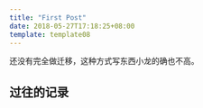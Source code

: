 ```yaml
---
title: "First Post"
date: 2018-05-27T17:18:25+08:00
template: template08
---
```


还没有完全做迁移，这种方式写东西小龙的确也不高。
<!--more-->

## 过往的记录